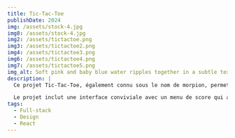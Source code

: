 ```yaml
---
title: Tic-Tac-Toe
publishDate: 2024
img: /assets/stock-4.jpg
img8: /assets/stock-4.jpg
img2: /assets/tictactoe.png
img3: /assets/tictactoe2.png
img4: /assets/tictactoe3.png
img6: /assets/tictactoe4.png
img7: /assets/tictactoe5.png
img_alt: Soft pink and baby blue water ripples together in a subtle texture.
description: |
  Ce projet Tic-Tac-Toe, également connu sous le nom de morpion, permet à deux joueurs de s'affronter dans ce jeu classique. L'objectif est d'aligner trois symboles identiques (X ou O) sur une grille de 3x3.

  Le projet inclut une interface conviviale avec un menu de score qui affiche le nombre de victoires de chaque joueur. J'ai également intégré une logique pour gérer les tours de jeu, détecter les victoires et réinitialiser la partie.
tags:
  - Full-stack
  - Design
  - React
---
```



